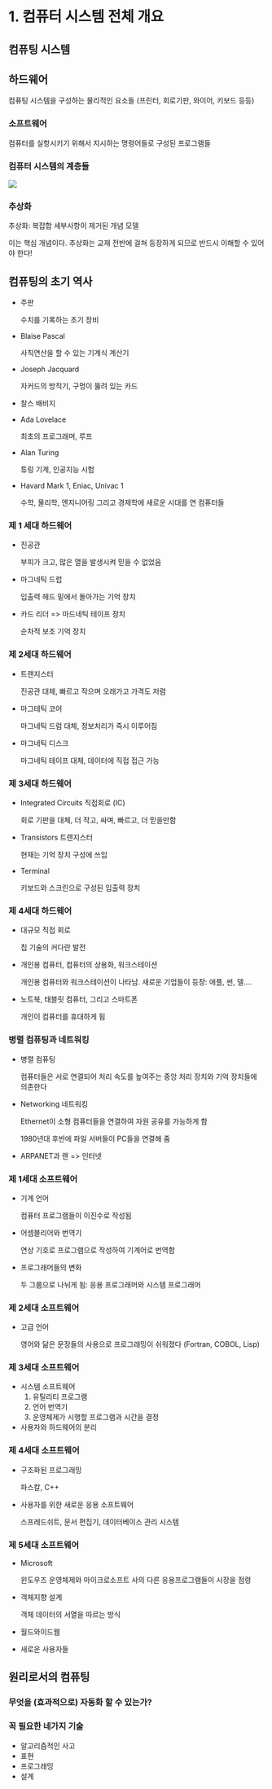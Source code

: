 # 1. 컴퓨터 시스템 전체 개요

## 컴퓨팅 시스템

## 하드웨어

컴퓨팅 시스템을 구성하는 물리적인 요소들 (프린터, 회로기판, 와이어, 키보드 등등)

### 소프트웨어

컴퓨터를 실항시키기 위해서 지시하는 명령어들로 구성된 프로그램들

### 컴퓨터 시스템의 계층들

![](Notes_210330_142343.jpg)

### 추상화

추상화: 복잡합 세부사항이 제거된 개념 모델

이는 핵심 개념이다. 추상화는 교재 전반에 걸쳐 등장하게 되므로 반드시 이해할 수 있어야 한다!

## 컴퓨팅의 초기 역사

- 주판

  수치를 기록하는 초기 장비

- Blaise Pascal

  사칙연산을 할 수 있는 기계식 계산기

- Joseph Jacquard

  자커드의 방직기, 구멍이 뚫려 있는 카드

- 찰스 배비지

- Ada Lovelace

  최초의 프로그래머, 루프

- Alan Turing

  튜링 기계, 인공지능 시험

- Havard Mark 1, Eniac, Univac 1

  수학, 물리학, 엔지니어링 그리고 경제학에 새로운 시대를 연 컴퓨터들

### 제 1 세대 하드웨어

- 진공관

  부피가 크고, 많은 열을 발생시켜 믿을 수 없었음

- 마그네틱 드럽

  입출력 헤드 밑에서 돌아가는 기억 장치

- 카드 리더 => 마드네틱 테이프 장치

  순차적 보조 기억 장치

### 제 2세대 하드웨어

- 트랜지스터

  진공관 대체, 빠르고 작으며 오래가고 가격도 저렴

- 마그테틱 코어

  마그네틱 드럼 대체, 정보처리가 즉시 이루어짐

- 마그네틱 디스크

  마그네틱 테이프 대체, 데이터에 직접 접근 가능

### 제 3세대 하드웨어

- Integrated Circuits 직접회로 (IC)

  회로 기판을 대체, 더 작고, 싸며, 빠르고, 더 믿을만함

- Transistors 트렌지스터

  현재는 기억 장치 구성에 쓰임

- Terminal

  키보드와 스크린으로 구성된 입출력 장치

### 제 4세대 하드웨어

- 대규모 직접 회로

  칩 기술의 커다란 발전

- 개인용 컴퓨터, 컴퓨터의 상용화, 워크스테이션

  개인용 컴퓨터와 워크스테이션이 나타남. 새로운 기업들이 등장: 애플, 썬, 델....

- 노트북, 태블릿 컴퓨터, 그리고 스마트폰

  개인이 컴퓨터를 휴대하게 됨

### 병렬 컴퓨팅과 네트워킹

- 병렬 컴퓨팅

  컴퓨터들은 서로 연결되어 처리 속도를 높여주는 중앙 처리 장치와 기억 장치들에 의존한다

- Networking 네트워킹

  Ethernet이 소형 컴퓨터들을 연결하여 자원 공유를 가능하게 함

  1980년대 후반에 파일 서버들이 PC들을 연결해 줌

- ARPANET과 랜 => 인터넷

### 제 1세대 소프트웨어

- 기계 언어

  컴퓨터 프로그램들이 이진수로 작성됨

- 어셈블리어와 번역기

  연상 기호로 프로그램으로 작성하여 기계어로 번역함

- 프로그래머들의 변화

  두 그룹으로 나뉘게 됨: 응용 프로그래머와 시스템 프로그래머

### 제 2세대 소프트웨어

- 고급 언어

  영어와 닮은 문장들의 사용으로 프로그래밍이 쉬워졌다 (Fortran, COBOL, Lisp)

### 제 3세대 소프트웨어

- 시스템 소프트웨어
  1. 유틸리티 프로그램
  2. 언어 번역기
  3. 운영체제가 시행할 프로그램과 시간을 결정
- 사용자와 하드웨어의 분리

### 제 4세대 소프트웨어

- 구조화된 프로그래밍

  파스칼, C++

- 사용자를 위한 새로운 응용 소프트웨어

  스프레드쉬트, 문서 편집기, 데이터베이스 관리 시스템

### 제 5세대 소프트웨어

- Microsoft

  윈도우즈 운영체제와 마이크로소프트 사의 다른 응용프로그램들이 시장을 점령

- 객체지향 설계

  객체 데이터의 서열을 따르는 방식

- 월드와이드웹

- 새로운 사용자들

## 원리로서의 컴퓨팅

### 무엇을 (효과적으로) 자동화 할 수 있는가?

### 꼭 필요한 네가지 기술

- 알고리즘적인 사고
- 표현
- 프로그래밍
- 설계

